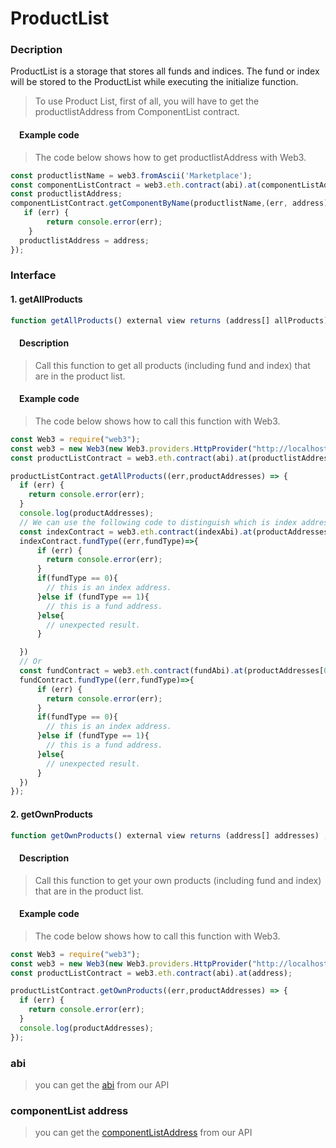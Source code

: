 # ProductList

### Decription
ProductList is a storage that stores all funds and indices. The fund or index will be stored to the ProductList while executing the initialize function.

> To use Product List, first of all, you will have to get the productlistAddress from ComponentList contract.

#### &emsp;Example code
> The code below shows how to get productlistAddress with Web3.

```javascript
const productlistName = web3.fromAscii('Marketplace');
const componentListContract = web3.eth.contract(abi).at(componentListAddress);
const productlistAddress;
componentListContract.getComponentByName(productlistName,(err, address)=>{
   if (err) {
        return console.error(err);
    }
  productlistAddress = address;
});
```

### Interface
#### 1. getAllProducts

```javascript
function getAllProducts() external view returns (address[] allProducts);
```
#### &emsp;Description
> Call this function to get all products (including fund and index) that are in the product list.

#### &emsp;Example code
> The code below shows how to call this function with Web3.

```javascript
const Web3 = require("web3");
const web3 = new Web3(new Web3.providers.HttpProvider("http://localhost:8545"));
const productListContract = web3.eth.contract(abi).at(productlistAddress);

productListContract.getAllProducts((err,productAddresses) => {
  if (err) {
    return console.error(err);
  }
  console.log(productAddresses);
  // We can use the following code to distinguish which is index address or fund address.
  const indexContract = web3.eth.contract(indexAbi).at(productAddresses[0])
  indexContract.fundType((err,fundType)=>{
      if (err) {
        return console.error(err);
      }
      if(fundType == 0){
        // this is an index address.
      }else if (fundType == 1){
        // this is a fund address.
      }else{
        // unexpected result.
      }

  })
  // Or
  const fundContract = web3.eth.contract(fundAbi).at(productAddresses[0])
  fundContract.fundType((err,fundType)=>{
      if (err) {
        return console.error(err);
      }
      if(fundType == 0){
        // this is an index address.
      }else if (fundType == 1){
        // this is a fund address.
      }else{
        // unexpected result.
      }
  })
});
```

#### 2. getOwnProducts

```javascript
function getOwnProducts() external view returns (address[] addresses) ;
```
#### &emsp;Description
> Call this function to get your own products (including fund and index) that are in the product list.

#### &emsp;Example code
> The code below shows how to call this function with Web3.

```javascript
const Web3 = require("web3");
const web3 = new Web3(new Web3.providers.HttpProvider("http://localhost:8545"));
const productListContract = web3.eth.contract(abi).at(address);

productListContract.getOwnProducts((err,productAddresses) => {
  if (err) {
    return console.error(err);
  }
  console.log(productAddresses);
});
```

### abi
> you can get the [abi](http://www.olympus.io/olympusProtocols/marketplace/abi) from our API

### componentList address
> you can get the [componentListAddress](http://www.olympus.io/olympusProtocols/marketplace/abi) from our API
